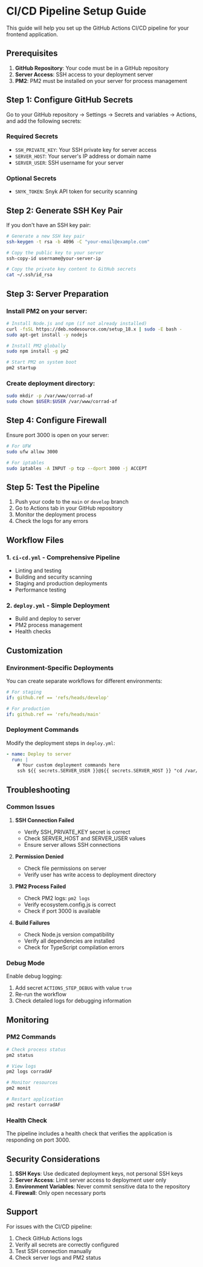 # CI/CD Pipeline Setup Guide

This guide will help you set up the GitHub Actions CI/CD pipeline for your frontend application.

## Prerequisites

1. **GitHub Repository**: Your code must be in a GitHub repository
2. **Server Access**: SSH access to your deployment server
3. **PM2**: PM2 must be installed on your server for process management

## Step 1: Configure GitHub Secrets

Go to your GitHub repository → Settings → Secrets and variables → Actions, and add the following secrets:

### Required Secrets

- `SSH_PRIVATE_KEY`: Your SSH private key for server access
- `SERVER_HOST`: Your server's IP address or domain name
- `SERVER_USER`: SSH username for your server

### Optional Secrets

- `SNYK_TOKEN`: Snyk API token for security scanning

## Step 2: Generate SSH Key Pair

If you don't have an SSH key pair:

```bash
# Generate a new SSH key pair
ssh-keygen -t rsa -b 4096 -C "your-email@example.com"

# Copy the public key to your server
ssh-copy-id username@your-server-ip

# Copy the private key content to GitHub secrets
cat ~/.ssh/id_rsa
```

## Step 3: Server Preparation

### Install PM2 on your server:

```bash
# Install Node.js and npm (if not already installed)
curl -fsSL https://deb.nodesource.com/setup_18.x | sudo -E bash -
sudo apt-get install -y nodejs

# Install PM2 globally
sudo npm install -g pm2

# Start PM2 on system boot
pm2 startup
```

### Create deployment directory:

```bash
sudo mkdir -p /var/www/corrad-af
sudo chown $USER:$USER /var/www/corrad-af
```

## Step 4: Configure Firewall

Ensure port 3000 is open on your server:

```bash
# For UFW
sudo ufw allow 3000

# For iptables
sudo iptables -A INPUT -p tcp --dport 3000 -j ACCEPT
```

## Step 5: Test the Pipeline

1. Push your code to the `main` or `develop` branch
2. Go to Actions tab in your GitHub repository
3. Monitor the deployment process
4. Check the logs for any errors

## Workflow Files

### 1. `ci-cd.yml` - Comprehensive Pipeline
- Linting and testing
- Building and security scanning
- Staging and production deployments
- Performance testing

### 2. `deploy.yml` - Simple Deployment
- Build and deploy to server
- PM2 process management
- Health checks

## Customization

### Environment-Specific Deployments

You can create separate workflows for different environments:

```yaml
# For staging
if: github.ref == 'refs/heads/develop'

# For production  
if: github.ref == 'refs/heads/main'
```

### Deployment Commands

Modify the deployment steps in `deploy.yml`:

```yaml
- name: Deploy to server
  run: |
    # Your custom deployment commands here
    ssh ${{ secrets.SERVER_USER }}@${{ secrets.SERVER_HOST }} "cd /var/www/corrad-af && git pull origin main"
```

## Troubleshooting

### Common Issues

1. **SSH Connection Failed**
   - Verify SSH_PRIVATE_KEY secret is correct
   - Check SERVER_HOST and SERVER_USER values
   - Ensure server allows SSH connections

2. **Permission Denied**
   - Check file permissions on server
   - Verify user has write access to deployment directory

3. **PM2 Process Failed**
   - Check PM2 logs: `pm2 logs`
   - Verify ecosystem.config.js is correct
   - Check if port 3000 is available

4. **Build Failures**
   - Check Node.js version compatibility
   - Verify all dependencies are installed
   - Check for TypeScript compilation errors

### Debug Mode

Enable debug logging:

1. Add secret `ACTIONS_STEP_DEBUG` with value `true`
2. Re-run the workflow
3. Check detailed logs for debugging information

## Monitoring

### PM2 Commands

```bash
# Check process status
pm2 status

# View logs
pm2 logs corradAF

# Monitor resources
pm2 monit

# Restart application
pm2 restart corradAF
```

### Health Check

The pipeline includes a health check that verifies the application is responding on port 3000.

## Security Considerations

1. **SSH Keys**: Use dedicated deployment keys, not personal SSH keys
2. **Server Access**: Limit server access to deployment user only
3. **Environment Variables**: Never commit sensitive data to the repository
4. **Firewall**: Only open necessary ports

## Support

For issues with the CI/CD pipeline:

1. Check GitHub Actions logs
2. Verify all secrets are correctly configured
3. Test SSH connection manually
4. Check server logs and PM2 status
